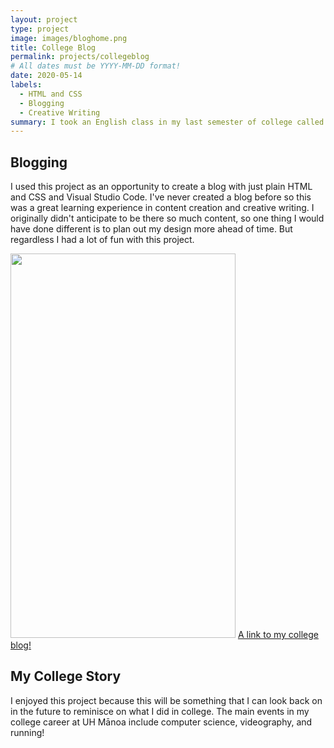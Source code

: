 ```yaml
---
layout: project
type: project
image: images/bloghome.png
title: College Blog
permalink: projects/collegeblog
# All dates must be YYYY-MM-DD format!
date: 2020-05-14
labels:
  - HTML and CSS
  - Blogging
  - Creative Writing
summary: I took an English class in my last semester of college called "Digital Stories" and created a blog for the final project. The blog is about my 5 years in college.
---
```


## Blogging
I used this project as an opportunity to create a blog with just plain HTML and CSS and Visual Studio Code. I've never created a blog before so this was a great learning experience in content creation and creative writing. I originally didn't anticipate to be there so much content, so one thing I would have done different is to plan out my design more ahead of time. But regardless I had a lot of fun with this project.


<img src="../images/collegeblog.png" height="615px" width="360px">
<a href="https://willardperalta.github.io/my-college-experience/" target="_blank">A link to my college blog!</a>

## My College Story
I enjoyed this project because this will be something that I can look back on in the future to reminisce on what I did in college. The main events in my college career at UH Mānoa include computer science, videography, and running!